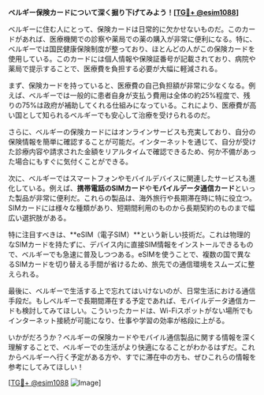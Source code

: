 **ベルギー保険カードについて深く掘り下げてみよう！[[TG💪+ @esim1088](https://t.me/s/esim1088)]**

ベルギーに住む人にとって、保険カードは日常的に欠かせないものだ。このカードがあれば、医療機関での診察や薬局での薬の購入が非常に便利になる。特に、ベルギーでは国民健康保険制度が整っており、ほとんどの人がこの保険カードを使用している。このカードには個人情報や保険証番号が記載されており、病院や薬局で提示することで、医療費を負担する必要が大幅に軽減される。

まず、保険カードを持っていると、医療費の自己負担額が非常に少なくなる。例えば、ベルギーでは一般的に患者自身が支払う費用は全体の約25%程度で、残りの75%は政府が補助してくれる仕組みになっている。これにより、医療費が高い国として知られるベルギーでも安心して治療を受けられるのだ。

さらに、ベルギーの保険カードにはオンラインサービスも充実しており、自分の保険情報を簡単に確認することが可能だ。インターネットを通じて、自分が受けた診療内容や請求された金額をリアルタイムで確認できるため、何か不備があった場合にもすぐに気付くことができる。

次に、ベルギーではスマートフォンやモバイルデバイスに関連したサービスも進化している。例えば、**携帯電話のSIMカード**や**モバイルデータ通信カード**といった製品が非常に便利だ。これらの製品は、海外旅行や長期滞在時に特に役立つ。SIMカードには様々な種類があり、短期間利用のものから長期契約のものまで幅広い選択肢がある。

特に注目すべきは、**eSIM（電子SIM）**という新しい技術だ。これは物理的なSIMカードを持たずに、デバイス内に直接SIM情報をインストールできるもので、ベルギーでも急速に普及しつつある。eSIMを使うことで、複数の国で異なるSIMカードを切り替える手間が省けるため、旅先での通信環境をスムーズに整えられる。

最後に、ベルギーで生活する上で忘れてはいけないのが、日常生活における通信手段だ。もしベルギーで長期間滞在する予定であれば、モバイルデータ通信カードも検討してみてほしい。こういったカードは、Wi-Fiスポットがない場所でもインターネット接続が可能になり、仕事や学習の効率が格段に上がる。

いかがだろうか？ベルギーの保険カードやモバイル通信製品に関する情報を深く理解することで、ベルギーでの生活がより快適になることがわかるはずだ。これからベルギーへ行く予定がある方や、すでに滞在中の方も、ぜひこれらの情報を参考にしてみてほしい！

[[TG💪+ @esim1088](https://t.me/s/esim1088) ![Image](https://i.postimg.cc/Y0z9fWf4/image.png)]